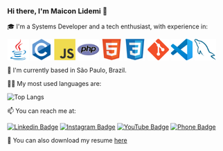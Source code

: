 ### Hi there, I'm Maicon Lidemi 👋

🎓 I'm a Systems Developer and a tech enthusiast, with experience in:

<div>
  <img align="center" alt="Java" width="50px" src="https://raw.githubusercontent.com/devicons/devicon/master/icons/java/java-original.svg" />
  <img align="center" alt="C" width="50px" src="https://raw.githubusercontent.com/devicons/devicon/master/icons/c/c-original.svg" />
  <img align="center" alt="JavaScript" width="50px" src="https://raw.githubusercontent.com/devicons/devicon/master/icons/javascript/javascript-original.svg" />
  <img align="center" alt="PHP" width="50px" src="https://raw.githubusercontent.com/devicons/devicon/master/icons/php/php-original.svg" />
  <img align="center" alt="HTML" width="50px" src="https://raw.githubusercontent.com/devicons/devicon/master/icons/html5/html5-original.svg" />
  <img align="center" alt="CSS" width="50px" src="https://raw.githubusercontent.com/devicons/devicon/master/icons/css3/css3-original.svg" />
  <img align="center" alt="Git" width="50px" src="https://raw.githubusercontent.com/devicons/devicon/master/icons/git/git-original.svg" />
  <img align="center" alt="VSCode" width="50px" src="https://raw.githubusercontent.com/devicons/devicon/master/icons/vscode/vscode-original.svg" />
  <img align="center" alt="MySQL" width="50px" src="https://raw.githubusercontent.com/devicons/devicon/master/icons/mysql/mysql-original.svg" />
</div>

📍 I'm currently based in São Paulo, Brazil.

👨‍💻 My most used languages are:

![Top Langs](https://github-readme-stats.vercel.app/api/top-langs/?username=annderlau&layout=compact)

📫 You can reach me at:

[![Linkedin Badge](https://img.shields.io/badge/-maiconlidemi-blue?style=flat-square&logo=Linkedin&logoColor=white&link=https://www.linkedin.com/in/maiconlidemi/)](https://www.linkedin.com/in/maiconlidemi/)
[![Instagram Badge](https://img.shields.io/badge/-annderlau-purple?style=flat-square&logo=instagram&logoColor=white&link=https://www.instagram.com/annderlau/)](https://www.instagram.com/annderlau/)
[![YouTube Badge](https://img.shields.io/badge/-Annderlau-red?style=flat-square&logo=youtube&logoColor=white&link=https://www.youtube.com/user/Annderlau)](https://www.youtube.com/user/Annderlau)
[![Phone Badge](https://img.shields.io/badge/Phone-WhatsApp-green?style=flat-square&logo=WhatsApp&logoColor=white&link=https://wa.me/5551999999999)](https://wa.me/5551999999999)

📄 You can also download my resume [here](https://drive.google.com/file/d/your-resume-file-id/view?usp=sharing)
